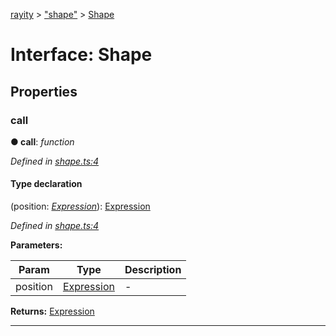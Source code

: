 [rayity](../README.md) > ["shape"](../modules/_shape_.md) > [Shape](../interfaces/_shape_.shape.md)



# Interface: Shape


## Properties
<a id="call"></a>

###  call

**●  call**:  *function* 

*Defined in [shape.ts:4](https://github.com/gribbet/rayity/blob/340dc71/src/shape.ts#L4)*


#### Type declaration
(position: *[Expression](_expression_.expression.md)*): [Expression](_expression_.expression.md)


*Defined in [shape.ts:4](https://github.com/gribbet/rayity/blob/340dc71/src/shape.ts#L4)*



**Parameters:**

| Param | Type | Description |
| ------ | ------ | ------ |
| position | [Expression](_expression_.expression.md)   |  - |





**Returns:** [Expression](_expression_.expression.md)






___


